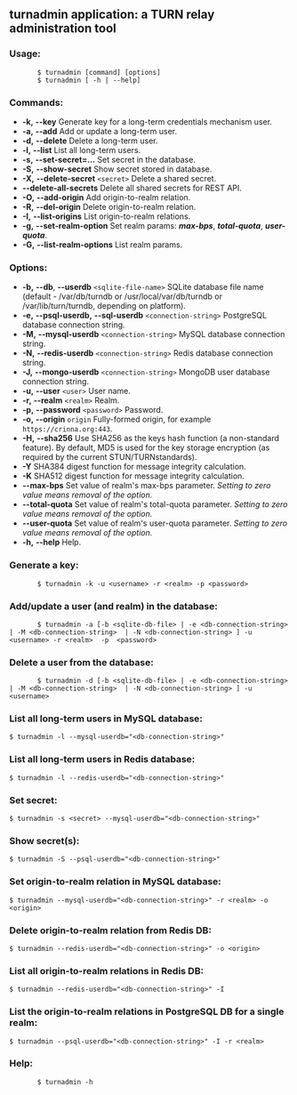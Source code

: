 ## turnadmin application: a TURN relay administration tool ##

### Usage: ###
```
       $ turnadmin [command] [options]
       $ turnadmin [ -h	| --help]
```
### Commands: ###

  * **-k,** **--key** Generate key for a long-term credentials mechanism user.
  * **-a,** **--add** Add or update a long-term user.
  * **-d,** **--delete** Delete a long-term user.
  * **-l,** **--list** List all long-term users.
  * **-s,** **--set-secret=...** Set secret in the database.
  * **-S,** **--show-secret** Show secret stored in database.
  * **-X,** **--delete-secret** `<secret>`	Delete a shared secret.
  * **--delete-all-secrets**	Delete all shared secrets for REST API.
  * **-O,** **--add-origin**	Add origin-to-realm relation.
  * **-R,** **--del-origin**	Delete origin-to-realm relation.
  * **-I,** **--list-origins** List origin-to-realm relations.
  * **-g,** **--set-realm-option** Set realm params: **_max-bps_**, **_total-quota_**, **_user-quota_**.
  * **-G,** **--list-realm-options** List realm params.

### Options: ###

  * **-b,** **--db**, **--userdb** `<sqlite-file-name>` SQLite database file name (default - /var/db/turndb or /usr/local/var/db/turndb or /var/lib/turn/turndb, depending on platform).
  * **-e,** **--psql-userdb,** **--sql-userdb** `<connection-string>` PostgreSQL database connection string.
  * **-M,** **--mysql-userdb** `<connection-string>` MySQL database connection string.
  * **-N,** **--redis-userdb** `<connection-string>` Redis database connection string.
  * **-J,** **--mongo-userdb** `<connection-string>` MongoDB user database connection string.
  * **-u,** **--user** `<user>`   User name.
  * **-r,** **--realm** `<realm>`    Realm.
  * **-p,** **--password** `<password>` Password.
  * **-o,** **--origin** `origin` Fully-formed origin, for example `https://crinna.org:443`.
  * **-H,** **--sha256**	Use SHA256 as the keys hash function (a non-standard feature). By default, MD5 is used for the key storage encryption (as required by the current STUN/TURNstandards).
  * **-Y**     SHA384 digest function for message integrity calculation.
  * **-K**     SHA512 digest function for message integrity calculation.
  * **--max-bps** Set value of realm's max-bps parameter. _Setting to zero value means removal of the option._
  * **--total-quota** Set value of realm's total-quota parameter. _Setting to zero value means removal of the option._
  * **--user-quota** Set value of realm's user-quota parameter. _Setting to zero value means removal of the option._
  * **-h,** **--help** Help.

### Generate a key: ###
```
       $ turnadmin -k -u <username> -r <realm> -p <password>
```
### Add/update a user (and realm) in the database: ###
```
       $ turnadmin -a [-b <sqlite-db-file> | -e <db-connection-string> | -M <db-connection-string>  | -N <db-connection-string> ] -u <username>	-r <realm>  -p	<password>
```
### Delete a user from the database: ###
```
       $ turnadmin -d [-b <sqlite-db-file> | -e <db-connection-string> | -M <db-connection-string>  | -N <db-connection-string> ] -u <username>
```
### List all long-term users in MySQL database: ###
```
$ turnadmin -l --mysql-userdb="<db-connection-string>"
```
### List all long-term users in Redis database: ###
```
$ turnadmin -l --redis-userdb="<db-connection-string>"
```
### Set secret: ###
```
$ turnadmin -s <secret> --mysql-userdb="<db-connection-string>"
```
### Show secret(s): ###
```
$ turnadmin -S --psql-userdb="<db-connection-string>"
```
### Set origin-to-realm relation in MySQL database: ###
```
$ turnadmin --mysql-userdb="<db-connection-string>" -r <realm> -o <origin>
```
### Delete origin-to-realm relation from Redis DB: ###
```
$ turnadmin --redis-userdb="<db-connection-string>" -o <origin>
```
### List all origin-to-realm relations in Redis DB: ###
```
$ turnadmin --redis-userdb="<db-connection-string>" -I
```
### List the origin-to-realm relations in PostgreSQL DB for a single realm: ###
```
$ turnadmin --psql-userdb="<db-connection-string>" -I -r <realm>
```
### Help: ###
```
       $ turnadmin -h
```